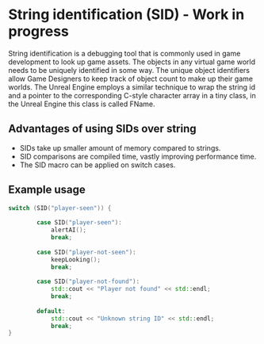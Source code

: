 # String identification (SID) - Work in progress 
String identification is a debugging tool that is commonly used in game development to look up game assets. The objects in any virtual game world needs to be uniquely identified in some way. The unique object identifiers allow Game Designers to keep track of object count to make up their game worlds. The Unreal Engine employs a similar technique  to wrap the string id and a pointer to the corresponding C-style character array in a tiny class, in the Unreal Engine this class is called FName.
## Advantages of using SIDs over string
* SIDs take up smaller amount of memory compared to strings.
* SID comparisons are compiled time, vastly improving performance time.  
* The SID macro can be applied on switch cases.


## Example usage

```cpp
switch (SID("player-seen")) {
        
        case SID("player-seen"):
            alertAI();
            break;
        
        case SID("player-not-seen"):
            keepLooking();
            break;
        
        case SID("player-not-found"):
            std::cout << "Player not found" << std::endl;
            break;
        
        default:
            std::cout << "Unknown string ID" << std::endl;
            break;
}
```
